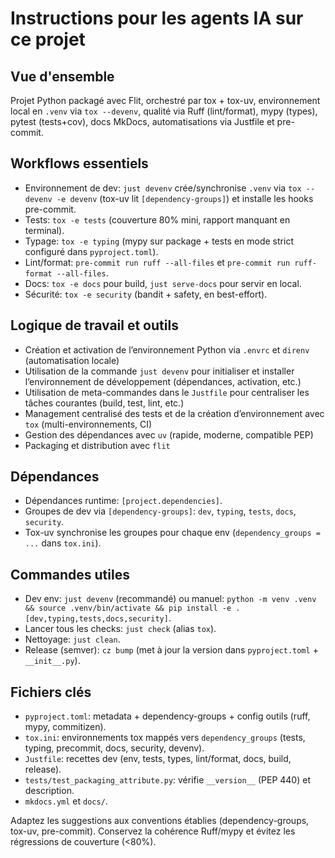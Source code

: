 # Instructions pour les agents IA sur ce projet

## Vue d'ensemble
Projet Python packagé avec Flit, orchestré par tox + tox-uv, environnement local en `.venv` via `tox --devenv`, qualité via Ruff (lint/format), mypy (types), pytest (tests+cov), docs MkDocs, automatisations via Justfile et pre-commit.

## Workflows essentiels
- Environnement de dev: `just devenv` crée/synchronise `.venv` via `tox --devenv -e devenv` (tox-uv lit `[dependency-groups]`) et installe les hooks pre-commit.
- Tests: `tox -e tests` (couverture 80% mini, rapport manquant en terminal).
- Typage: `tox -e typing` (mypy sur package + tests en mode strict configuré dans `pyproject.toml`).
- Lint/format: `pre-commit run ruff --all-files` et `pre-commit run ruff-format --all-files`.
- Docs: `tox -e docs` pour build, `just serve-docs` pour servir en local.
- Sécurité: `tox -e security` (bandit + safety, en best-effort).

## Logique de travail et outils
- Création et activation de l’environnement Python via `.envrc` et `direnv` (automatisation locale)
- Utilisation de la commande `just devenv` pour initialiser et installer l’environnement de développement (dépendances, activation, etc.)
- Utilisation de meta-commandes dans le `Justfile` pour centraliser les tâches courantes (build, test, lint, etc.)
- Management centralisé des tests et de la création d’environnement avec `tox` (multi-environnements, CI)
- Gestion des dépendances avec `uv` (rapide, moderne, compatible PEP)
- Packaging et distribution avec `flit`

## Dépendances
- Dépendances runtime: `[project.dependencies]`.
- Groupes de dev via `[dependency-groups]`: `dev`, `typing`, `tests`, `docs`, `security`.
- Tox-uv synchronise les groupes pour chaque env (`dependency_groups = ...` dans `tox.ini`).

## Commandes utiles
- Dev env: `just devenv` (recommandé) ou manuel: `python -m venv .venv && source .venv/bin/activate && pip install -e .[dev,typing,tests,docs,security]`.
- Lancer tous les checks: `just check` (alias `tox`).
- Nettoyage: `just clean`.
- Release (semver): `cz bump` (met à jour la version dans `pyproject.toml` + `__init__.py`).

## Fichiers clés
- `pyproject.toml`: metadata + dependency-groups + config outils (ruff, mypy, commitizen).
- `tox.ini`: environnements tox mappés vers `dependency_groups` (tests, typing, precommit, docs, security, devenv).
- `Justfile`: recettes dev (env, tests, types, lint/format, docs, build, release).
- `tests/test_packaging_attribute.py`: vérifie `__version__` (PEP 440) et description.
- `mkdocs.yml` et `docs/`.

Adaptez les suggestions aux conventions établies (dependency-groups, tox-uv, pre-commit). Conservez la cohérence Ruff/mypy et évitez les régressions de couverture (<80%).
